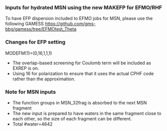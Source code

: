 ### Inputs for hydrated MSN using the new MAKEFP for EFMO/RHF
To have EFP dispersion included to EFMO jobs for MSN, 
please use the following GAMESS
https://github.com/gms-bbg/gamess/tree/EFMOtest_Theta

### Changes for EFP setting 
MODEFM(1)=(0,16,1,1,1)
 - The overlap-based screening for Coulomb term will be included as EXREP is on.
 - Using 16 for polarization to ensure that it uses the actual CPHF code rather than
   the approximation.

### Note for MSN inputs
 - The function groups in MSN_32frag is absorbed to the next MSN fragment
 - The new input is prepared to have waters in the same fragment close to each other, 
   so the size of each fragment can be different.
 - Total #water=4642

